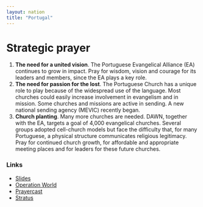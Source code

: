 ```yaml
---
layout: nation
title: "Portugal"
---
```


# Strategic prayer

1. **The need for a united vision**. The Portuguese Evangelical Alliance (EA) continues to grow in impact. Pray for wisdom, vision and courage for its leaders and members, since the EA plays a key role.
2. **The need for passion for the lost**. The Portuguese Church has a unique role to play because of the widespread use of the language. Most churches could easily increase involvement in evangelism and in mission. Some churches and missions are active in sending. A new national sending agency (MEVIC) recently began.
3. **Church planting**. Many more churches are needed. DAWN, together with the EA, targets a goal of 4,000 evangelical churches. Several groups adopted cell-church models but face the difficulty that, for many Portuguese, a physical structure communicates religious legitimacy. Pray for continued church growth, for affordable and appropriate meeting places and for leaders for these future churches.

### Links

- [Slides](http://kyk.kiekies.net/?src=https://ccwaterkloof.github.io/prayer/slides/portugal.md)
- [Operation World](https://operationworld.org/locations/portugal/)
- [Prayercast](https://prayercast.com/portugal.html)
- [Stratus](https://globe.stratus.earth/en/country-explorer/PRT)
